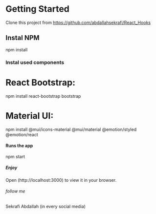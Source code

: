 # Getting Started

Clone this project from https://github.com/abdallahsekrafi/React_Hooks

## Instal NPM

npm install

### Instal used components

   # React Bootstrap:

npm install react-bootstrap bootstrap

   # Material UI:

npm install @mui/icons-material @mui/material @emotion/styled @emotion/react

#### Runs the app

npm start

##### Enjoy

Open (http://localhost:3000) to view it in your browser.

###### follow me

Sekrafi Abdallah (in every social media)